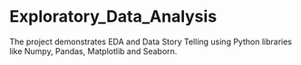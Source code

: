# Exploratory_Data_Analysis

The project demonstrates EDA and Data Story Telling using Python libraries like Numpy, Pandas, Matplotlib and Seaborn.
